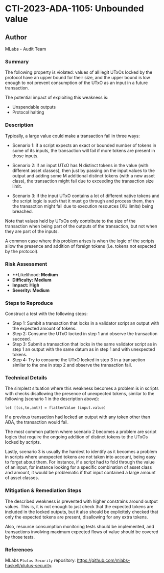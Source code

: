 # CTI-2023-ADA-1105: Unbounded value

## Author

MLabs - Audit Team 

### Summary

The following property is violated: values of all legit UTxOs locked by the protocol have an upper bound for their size, and the upper bound is low enough to not prevent consumption of the UTxO as an input in a future transaction.

The potential impact of exploiting this weakness is:
  - Unspendable outputs
  - Protocol halting

### Description

Typically, a large value could make a transaction fail in three ways:

- Scenario 1: if a script expects an exact or bounded number of tokens in some of its inputs, the transaction will fail if more tokens are present in those inputs. 

- Scenario 2: if an input UTxO has N distinct tokens in the value (with different asset classes), then just by passing on the input values to the output and adding some M additional distinct tokens (with a new asset class), the transaction might fail due to exceeding the transaction size limit.

- Scenario 3: if the input UTxO contains a lot of different native tokens and the script logic is such that it must go through and process them, then the transaction might fail due to execution resources (XU limits) being breached.

Note that values held by UTxOs only contribute to the size of the transaction when being part of the outputs of the transaction, but not when they are part of the inputs.

A common case where this problem arises is when the logic of the scripts allow the presence and addition of foreign tokens (i.e. tokens not expected by the protocol).


### Risk Assessment

- **Likelihood: **Medium**
- **Difficulty:** **Medium**
- **Impact:** **High**
- **Severity:** **Medium**

### Steps to Reproduce

Construct a test with the following steps:
 - Step 1: Sumbit a transaction that locks in a validator script an output with the expected amount of tokens.
 - Step 2: Consume the UTxO locked in step 1 and observe the transaction succeed.
 - Step 3: Submit a transaction that locks in the same validator script as in step 1 an output with the same datum as in step 1 and with unexpected tokens.
 - Step 4: Try to consume the UTxO locked in step 3 in a transaction similar to the one in step 2 and observe the transaction fail.

### Technical Details

The simplest situation where this weakness becomes a problem is in scripts with checks disallowing the presence of unexpected tokens, similar to the following (scenario 1 in the description above):

`let [(cs,tn,amt)] = flattenValue (input.value)`

If a previous transaction had locked an output with any token other than ADA, the transaction would fail.

The most common pattern where scenario 2 becomes a problem are script logics that require the ongoing addition of distinct tokens to the UTxOs locked by scripts.

Lastly, scenario 3 is usually the hardest to identify as it becomes a problem in scripts where unexpected tokens are not taken into account, being easy to forget about them. For instance, if a script had to fold through the value of an input, for instance looking for a specific combination of asset class and amount, it would be problematic if that input contained a large amount of asset classes.

### Mitigation & Remediation Steps

The described weakness is prevented with higher constrains around output values. This is, it is not enough to just check that the expected tokens are included in the locked outputs, but it also should be explicitely checked that only the expected tokens are present, disallowing for any extra tokens.

Also, resource consumption monitoring tests should be implemented, and transactions involving maximum expected flows of value should be covered by those tests.

### References

MLabs `Plutus Security` repository: https://github.com/mlabs-haskell/plutus-security.
